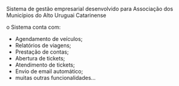 Sistema de gestão empresarial desenvolvido para Associação dos Municípios do Alto Uruguai Catarinense

o Sistema conta com:

 - Agendamento de veículos;
 - Relatórios de viagens;
 - Prestação de contas;
 - Abertura de tickets;
 - Atendimento de tickets;
 - Envio de email automático;
 - muitas outras funcionalidades...

